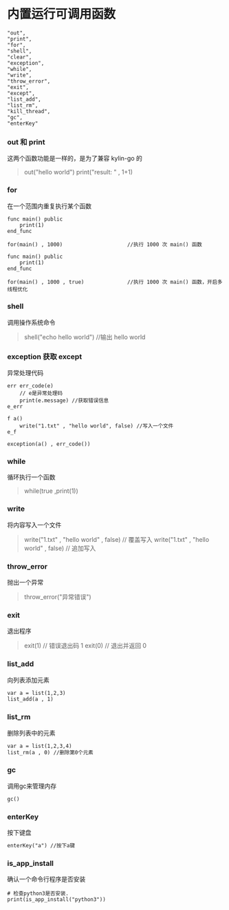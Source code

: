 # 内置运行可调用函数
```
"out",
"print",
"for",
"shell",
"clear",
"exception",
"while",
"write",
"throw_error",
"exit",
"except",
"list_add",
"list_rm",
"kill_thread",
"gc",
"enterKey"
```

### out 和 print
这两个函数功能是一样的，是为了兼容 kylin-go 的
> out("hello world")
> print("result: " , 1+1)

### for
在一个范围内重复执行某个函数
```
func main() public
    print(1)
end_func

for(main() , 1000)                     //执行 1000 次 main() 函数
```

```
func main() public
    print(1)
end_func

for(main() , 1000 , true)              //执行 1000 次 main() 函数，开启多线程优化
```

### shell
调用操作系统命令
> shell("echo hello world")            //输出 hello world

### exception 获取 except
异常处理代码
```
err err_code(e)
    // e是异常处理码
    print(e.message) //获取错误信息
e_err

f a()
    write("1.txt" , "hello world", false) //写入一个文件
e_f

exception(a() , err_code())
```

### while
循环执行一个函数
> while(true ,print(1))

### write
将内容写入一个文件
> write("1.txt" , "hello world" , false)   // 覆盖写入
> write("1.txt" , "hello world" , false)   // 追加写入

### throw_error
抛出一个异常
> throw_error("异常错误")

### exit
退出程序
> exit(1) // 错误退出码 1
> exit(0) // 退出并返回 0

### list_add
向列表添加元素
```dtd
var a = list(1,2,3)
list_add(a , 1)
```

### list_rm
删除列表中的元素
```dtd
var a = list(1,2,3,4)
list_rm(a , 0) //删除第0个元素
```

### gc
调用gc来管理内存
```dtd
gc()
```

### enterKey
按下键盘
```dtd
enterKey("a") //按下a键
```

### is_app_install
确认一个命令行程序是否安装
```
# 检查python3是否安装.
print(is_app_install("python3"))
```
